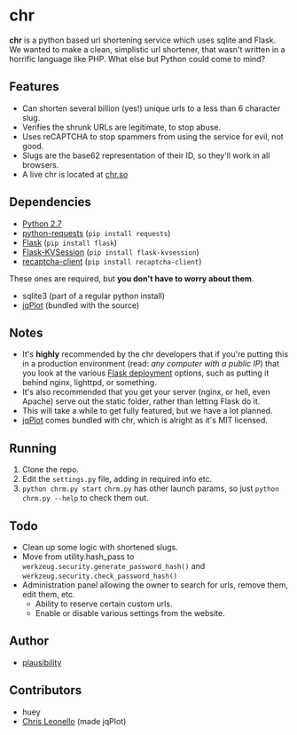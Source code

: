chr
===
__chr__ is a python based url shortening service which uses sqlite and Flask.  
We wanted to make a clean, simplistic url shortener, that wasn't written in a horrific language like PHP. What else but Python could come to mind?

Features
---
+ Can shorten several billion (yes!) unique urls to a less than 6 character slug.
+ Verifies the shrunk URLs are legitimate, to stop abuse.
+ Uses reCAPTCHA to stop spammers from using the service for evil, not good.
+ Slugs are the base62 representation of their ID, so they'll work in all browsers.
+ A live chr is located at [chr.so](http://chr.so)

Dependencies
---
+ [Python 2.7](http://python.org)
+ [python-requests](http://docs.python-requests.org/en/latest/) (`pip install requests`)
+ [Flask](http://flask.pocoo.org/) (`pip install flask`)
+ [Flask-KVSession](https://github.com/mbr/flask-kvsession) (`pip install flask-kvsession`)
+ [recaptcha-client](http://pypi.python.org/pypi/recaptcha-client) (`pip install recaptcha-client`)

These ones are required, but __you don't have to worry about them__.
+ sqlite3 (part of a regular python install)
+ [jqPlot](http://www.jqplot.com) (bundled with the source)

Notes
---
+ It's __highly__ recommended by the chr developers that if you're putting this in a production environment (read: _any computer with a public IP_) that you look at the various [Flask deployment](http://flask.pocoo.org/docs/deploying/) options, such as putting it behind nginx, lighttpd, or something.
+ It's also recommended that you get your server (nginx, or hell, even Apache) serve out the static folder, rather than letting Flask do it.
+ This will take a while to get fully featured, but we have a lot planned.
+ [jqPlot](http://www.jqplot.com) comes bundled with chr, which is alright as it's MIT licensed.

Running
---
1. Clone the repo.
2. Edit the `settings.py` file, adding in required info etc.
3. `python chrm.py start`
`chrm.py` has other launch params, so just `python chrm.py --help` to check them out.

Todo
---
+ Clean up some logic with shortened slugs.
+ Move from utility.hash_pass to `werkzeug.security.generate_password_hash()` and `werkzeug.security.check_password_hash()`
+ Administration panel allowing the owner to search for urls, remove them, edit them, etc.
	+ Ability to reserve certain custom urls.
	+ Enable or disable various settings from the website.

Author
---
+ [plausibility](https://github.com/plausibility)

Contributors
---
+ huey
+ [Chris Leonello](http://www.jqplot.com) (made jqPlot)